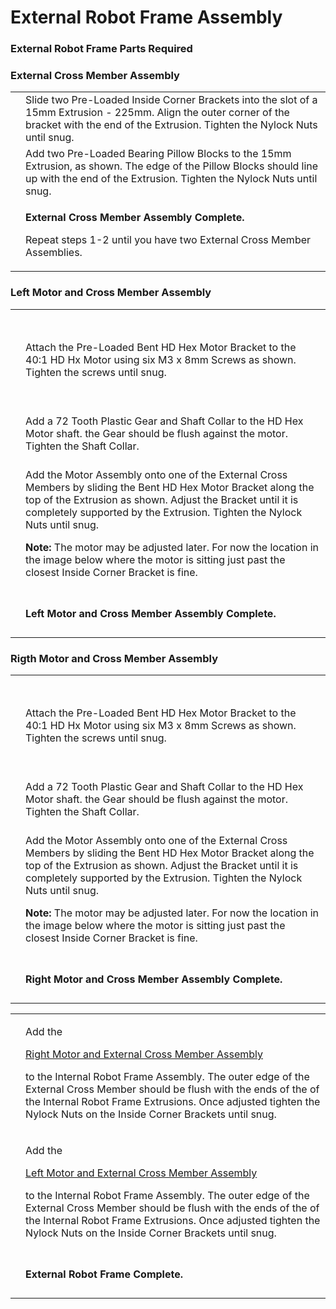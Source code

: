 # External Robot Frame Assembly

### External Robot Frame Parts Required <a href="#external-robot-frame-parts-required" id="external-robot-frame-parts-required"></a>

### External Cross Member Assembly <a href="#external-cross-member-assembly" id="external-cross-member-assembly"></a>

|                                                                                                                                                                                                                                                                                                                        |                                                                                                                                                                                                 |
| ---------------------------------------------------------------------------------------------------------------------------------------------------------------------------------------------------------------------------------------------------------------------------------------------------------------------- | ----------------------------------------------------------------------------------------------------------------------------------------------------------------------------------------------- |
| <p>​</p><p><img src="https://2589213514-files.gitbook.io/~/files/v0/b/gitbook-legacy-files/o/assets%2F-M5yw0n8IneF5-9ybLjT%2F-MMRhIgLPv-irXg3_tVp%2F-MMRr2yy9h4zgoZQsTSv%2FEDU%20Kit_MCM%20-%20Add%20Corner%20Brackets.svg?alt=media&#x26;token=15e06c68-4662-44cb-ac72-2dfe7f98bbbe" alt="" data-size="original"></p> | Slide two Pre-Loaded Inside Corner Brackets into the slot of a 15mm Extrusion - 225mm. Align the outer corner of the bracket with the end of the Extrusion. Tighten the Nylock Nuts until snug. |
| <p>​</p><p><img src="https://2589213514-files.gitbook.io/~/files/v0/b/gitbook-legacy-files/o/assets%2F-M5yw0n8IneF5-9ybLjT%2F-MMRhIgLPv-irXg3_tVp%2F-MMRrDEAReItK3F07YYz%2FEDU%20Kit_MCM%20-%20Add%20Pillow%20Blocks.svg?alt=media&#x26;token=6d61ad0f-17ae-422d-ac67-dcee6469185e" alt="" data-size="original"></p>   | Add two Pre-Loaded Bearing Pillow Blocks to the 15mm Extrusion, as shown. The edge of the Pillow Blocks should line up with the end of the Extrusion. Tighten the Nylock Nuts until snug.       |
| <p>​</p><p><img src="https://2589213514-files.gitbook.io/~/files/v0/b/gitbook-legacy-files/o/assets%2F-M5yw0n8IneF5-9ybLjT%2F-MMRhIgLPv-irXg3_tVp%2F-MMRsHoICVA3S_Pu7ifV%2FEDU%20Kit_MCM%20-%20Complete.svg?alt=media&#x26;token=c3f51b1c-c0d9-4887-954e-ae37ed0532e4" alt="" data-size="original"></p>                | <p><strong>External Cross Member Assembly Complete.</strong></p><p>Repeat steps 1-2 until you have two External Cross Member Assemblies.</p>                                                    |

### Left Motor and Cross Member Assembly <a href="#left-motor-and-cross-member-assembly" id="left-motor-and-cross-member-assembly"></a>

|                                                                                                                                                                                                                                                                                                                                                                                                                                                                                                                                                                                                                                                                            |                                                                                                                                                                                                                                                                                                                                                                                                                                                        |
| -------------------------------------------------------------------------------------------------------------------------------------------------------------------------------------------------------------------------------------------------------------------------------------------------------------------------------------------------------------------------------------------------------------------------------------------------------------------------------------------------------------------------------------------------------------------------------------------------------------------------------------------------------------------------- | ------------------------------------------------------------------------------------------------------------------------------------------------------------------------------------------------------------------------------------------------------------------------------------------------------------------------------------------------------------------------------------------------------------------------------------------------------ |
| <p>​</p><p><img src="https://2589213514-files.gitbook.io/~/files/v0/b/gitbook-legacy-files/o/assets%2F-M5yw0n8IneF5-9ybLjT%2F-MMRhIgLPv-irXg3_tVp%2F-MMRtMb1W03T6Vou7f3-%2FEDU%20Kit_LMA%20-%20Add%20Bracket.svg?alt=media&#x26;token=0ecdad2a-c4b4-4c2f-8e15-5802bfd429c8" alt="" data-size="original"></p><p><strong>​</strong></p><p><strong>​</strong></p><p><img src="https://2589213514-files.gitbook.io/~/files/v0/b/gitbook-legacy-files/o/assets%2F-M5yw0n8IneF5-9ybLjT%2F-MMRhIgLPv-irXg3_tVp%2F-MMRtfm2haghINxIs7TK%2FEDU%20Kit_LMA-%20After%20adding%20Bracket.svg?alt=media&#x26;token=34b2434c-7293-4c9f-8be3-89fe2ca5103e" alt="" data-size="original"></p> | Attach the Pre-Loaded Bent HD Hex Motor Bracket to the 40:1 HD Hx Motor using six M3 x 8mm Screws as shown. Tighten the screws until snug.                                                                                                                                                                                                                                                                                                             |
| <p>​</p><p><img src="https://2589213514-files.gitbook.io/~/files/v0/b/gitbook-legacy-files/o/assets%2F-M5yw0n8IneF5-9ybLjT%2F-MMRhIgLPv-irXg3_tVp%2F-MMRv5WuHu0_vUanxgz8%2FEDU%20Kit_LMA%20-%20Add%20Gear%20and%20Collar.svg?alt=media&#x26;token=ce8aea8c-a5a5-4ee0-b90e-29cbea65e6ed" alt="" data-size="original"></p>                                                                                                                                                                                                                                                                                                                                                   | Add a 72 Tooth Plastic Gear and Shaft Collar to the HD Hex Motor shaft. the Gear should be flush against the motor. Tighten the Shaft Collar.                                                                                                                                                                                                                                                                                                          |
| <p>​</p><p><img src="https://2589213514-files.gitbook.io/~/files/v0/b/gitbook-legacy-files/o/assets%2F-M5yw0n8IneF5-9ybLjT%2F-MMRhIgLPv-irXg3_tVp%2F-MMRvI8fZ290UGstoTDs%2FEDU%20Kit_LMCM%20-%20Add%20Motor%20Assembly.svg?alt=media&#x26;token=fb777af8-164c-4dea-911d-fbaa7fe65619" alt="" data-size="original"></p>                                                                                                                                                                                                                                                                                                                                                     | <p>Add the Motor Assembly onto one of the External Cross Members by sliding the Bent HD Hex Motor Bracket along the top of the Extrusion as shown. Adjust the Bracket until it is completely supported by the Extrusion. Tighten the Nylock Nuts until snug.</p><p><strong>Note:</strong> The motor may be adjusted later. For now the location in the image below where the motor is sitting just past the closest Inside Corner Bracket is fine.</p> |
| <p>​</p><p><img src="https://2589213514-files.gitbook.io/~/files/v0/b/gitbook-legacy-files/o/assets%2F-M5yw0n8IneF5-9ybLjT%2F-MMRhIgLPv-irXg3_tVp%2F-MMRvXjNrFLyn161YpHq%2FEDU%20Kit_LMCM%20-%20Complete.svg?alt=media&#x26;token=0f79023d-3889-4611-a14e-b951bdf74b68" alt="" data-size="original"></p>                                                                                                                                                                                                                                                                                                                                                                   | **Left Motor and Cross Member Assembly Complete.**                                                                                                                                                                                                                                                                                                                                                                                                     |

### Rigth Motor and Cross Member Assembly <a href="#rigth-motor-and-cross-member-assembly" id="rigth-motor-and-cross-member-assembly"></a>

|                                                                                                                                                                                                                                                                                                                                                                                                                                                                                                                                                                                                                                             |                                                                                                                                                                                                                                                                                                                                                                                                                                                        |
| ------------------------------------------------------------------------------------------------------------------------------------------------------------------------------------------------------------------------------------------------------------------------------------------------------------------------------------------------------------------------------------------------------------------------------------------------------------------------------------------------------------------------------------------------------------------------------------------------------------------------------------------- | ------------------------------------------------------------------------------------------------------------------------------------------------------------------------------------------------------------------------------------------------------------------------------------------------------------------------------------------------------------------------------------------------------------------------------------------------------ |
| <p>​</p><p><img src="https://2589213514-files.gitbook.io/~/files/v0/b/gitbook-legacy-files/o/assets%2F-M5yw0n8IneF5-9ybLjT%2F-MMRhIgLPv-irXg3_tVp%2F-MMRvqhHG2NTl29elDAo%2FEDU%20Kit_RMA%20-%20Add%20Bracket.svg?alt=media&#x26;token=81391cb7-21b4-4646-a4b3-acd58cd51e5d" alt="" data-size="original"></p><p>​</p><p>​</p><p><img src="https://2589213514-files.gitbook.io/~/files/v0/b/gitbook-legacy-files/o/assets%2F-M5yw0n8IneF5-9ybLjT%2F-MMRhIgLPv-irXg3_tVp%2F-MMRvvPYK4gCVGGFePWD%2FEDU%20Kit_RMA%20-%20After%20Adding%20Bracket.svg?alt=media&#x26;token=ff4d8679-b350-4c86-be10-3988547780b8" alt="" data-size="original"></p> | Attach the Pre-Loaded Bent HD Hex Motor Bracket to the 40:1 HD Hx Motor using six M3 x 8mm Screws as shown. Tighten the screws until snug.                                                                                                                                                                                                                                                                                                             |
| <p>​</p><p><img src="https://2589213514-files.gitbook.io/~/files/v0/b/gitbook-legacy-files/o/assets%2F-M5yw0n8IneF5-9ybLjT%2F-MMRhIgLPv-irXg3_tVp%2F-MMRxAM6gRdgrce07rkU%2FEDU%20Kit_RMA%20-%20Add%20Gear%20and%20Collar.svg?alt=media&#x26;token=b66ca494-3d79-4cc0-899d-504b702815fc" alt="" data-size="original"></p>                                                                                                                                                                                                                                                                                                                    | Add a 72 Tooth Plastic Gear and Shaft Collar to the HD Hex Motor shaft. the Gear should be flush against the motor. Tighten the Shaft Collar.                                                                                                                                                                                                                                                                                                          |
| <p>​</p><p><img src="https://2589213514-files.gitbook.io/~/files/v0/b/gitbook-legacy-files/o/assets%2F-M5yw0n8IneF5-9ybLjT%2F-MMRhIgLPv-irXg3_tVp%2F-MMRxR0ZfiPClPUgWVHV%2FEDU%20Kit_RMCM%20-%20Add%20Motor.svg?alt=media&#x26;token=788683d6-ec7f-43cb-a179-375de3441728" alt="" data-size="original"></p>                                                                                                                                                                                                                                                                                                                                 | <p>Add the Motor Assembly onto one of the External Cross Members by sliding the Bent HD Hex Motor Bracket along the top of the Extrusion as shown. Adjust the Bracket until it is completely supported by the Extrusion. Tighten the Nylock Nuts until snug.</p><p><strong>Note:</strong> The motor may be adjusted later. For now the location in the image below where the motor is sitting just past the closest Inside Corner Bracket is fine.</p> |
| <p>​</p><p><img src="https://2589213514-files.gitbook.io/~/files/v0/b/gitbook-legacy-files/o/assets%2F-M5yw0n8IneF5-9ybLjT%2F-MMRhIgLPv-irXg3_tVp%2F-MMRxVHooLYHx-BGytav%2FEDU%20Kit_RMCM%20-%20Complete.svg?alt=media&#x26;token=9908aade-c66b-4dcc-b672-706231f976c2" alt="" data-size="original"></p>                                                                                                                                                                                                                                                                                                                                    | **Right Motor and Cross Member Assembly Complete.**                                                                                                                                                                                                                                                                                                                                                                                                    |

|                                                                                                                                                                                                                                                                                                                               |                                                                                                                                                                                                                                                                                                                                                         |
| ----------------------------------------------------------------------------------------------------------------------------------------------------------------------------------------------------------------------------------------------------------------------------------------------------------------------------- | ------------------------------------------------------------------------------------------------------------------------------------------------------------------------------------------------------------------------------------------------------------------------------------------------------------------------------------------------------- |
| <p>​</p><p><img src="https://2589213514-files.gitbook.io/~/files/v0/b/gitbook-legacy-files/o/assets%2F-M5yw0n8IneF5-9ybLjT%2F-MMRhIgLPv-irXg3_tVp%2F-MMS61HzMt15fL7j5L2F%2FEDU%20Kit_Chassis%20Fram%20-%20Add%20First%20MCM.svg?alt=media&#x26;token=472c37b6-7289-4219-90b6-ed9326cc26ad" alt="" data-size="original"></p>   | <p>Add the</p><p><a href="broken-reference">Right Motor and External Cross Member Assembly</a></p><p>to the Internal Robot Frame Assembly. The outer edge of the External Cross Member should be flush with the ends of the of the Internal Robot Frame Extrusions. Once adjusted tighten the Nylock Nuts on the Inside Corner Brackets until snug.</p> |
| <p>​</p><p><img src="https://2589213514-files.gitbook.io/~/files/v0/b/gitbook-legacy-files/o/assets%2F-M5yw0n8IneF5-9ybLjT%2F-MMRhIgLPv-irXg3_tVp%2F-MMS6cpOGjwqhnUAQmUb%2FEDU%20Kit_Chassis%20Frame%20-%20Add%20Second%20MCM.svg?alt=media&#x26;token=702972eb-7a26-432c-95c9-4b67bde67a58" alt="" data-size="original"></p> | <p>Add the</p><p><a href="broken-reference">Left Motor and External Cross Member Assembly</a></p><p>to the Internal Robot Frame Assembly. The outer edge of the External Cross Member should be flush with the ends of the of the Internal Robot Frame Extrusions. Once adjusted tighten the Nylock Nuts on the Inside Corner Brackets until snug.</p>  |
| <p>​</p><p><img src="https://2589213514-files.gitbook.io/~/files/v0/b/gitbook-legacy-files/o/assets%2F-M5yw0n8IneF5-9ybLjT%2F-MMRhIgLPv-irXg3_tVp%2F-MMS6l6Y81T_nGiNWMST%2FEDU%20Kit_Chassis%20Frame%20-%20Complete.svg?alt=media&#x26;token=eae4efc0-ac8f-4147-aacd-18ead5529222" alt="" data-size="original"></p>           | **External Robot Frame Complete.**                                                                                                                                                                                                                                                                                                                      |
